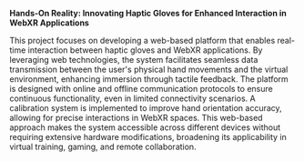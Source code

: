 **Hands-On Reality: Innovating Haptic Gloves for Enhanced Interaction in WebXR Applications**  

This project focuses on developing a web-based platform that enables real-time interaction between haptic gloves and WebXR applications. By leveraging web technologies, the system facilitates seamless data transmission between the user's physical hand movements and the virtual environment, enhancing immersion through tactile feedback. The platform is designed with online and offline communication protocols to ensure continuous functionality, even in limited connectivity scenarios. A calibration system is implemented to improve hand orientation accuracy, allowing for precise interactions in WebXR spaces. This web-based approach makes the system accessible across different devices without requiring extensive hardware modifications, broadening its applicability in virtual training, gaming, and remote collaboration.
